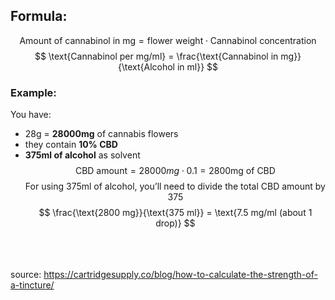 ## Formula:

$$ \text{Amount of cannabinol  in mg} = \text{flower weight} \cdot \text{Cannabinol concentration} $$
 $$ \text{Cannabinol per mg/ml} = \frac{\text{Cannabinol in mg}}{\text{Alcohol in ml}} $$
 

### Example:

You have:
- 28g = **28000mg** of cannabis flowers
- they contain **10% CBD**
- **375ml of alcohol** as solvent
$$ \text{CBD amount} = 28000mg \cdot 0.1 = \text{2800mg of CBD} $$
$$ \text{For using 375ml of alcohol, you’ll need to divide the total CBD amount by 375} $$
 $$ \frac{\text{2800 mg}}{\text{375 ml}} = \text{7.5 mg/ml (about 1 drop)} $$

<br> <br> <br>
source: https://cartridgesupply.co/blog/how-to-calculate-the-strength-of-a-tincture/